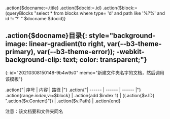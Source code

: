.action{$docname:=.title}
.action{$docid:=.id}
.action{$block:= (queryBlocks "select * from blocks where type= 'd' and path like '%?%' and id !='?' " $docname $docid)}

## **.action{$docname}目录**{: style="background-image: linear-gradient(to right, var(--b3-theme-primary), var(--b3-theme-error)); -webkit-background-clip: text; color: transparent;"}

{: id="20210308150148-9b4w9s0" memo="新建文件夹名字的文档，然后调用该模板"}

.action{"| 序号 | 内容 | 路径 |"}
.action{"| ------ | ------ | ------ |"}
.action{range $index,$v:=$block}  | .action{add $index 1} | ((.action{$v.ID} ".action{$v.Content}")) | .action{$v.Path} |
.action{end}

注意：该文档要和文件夹同名
